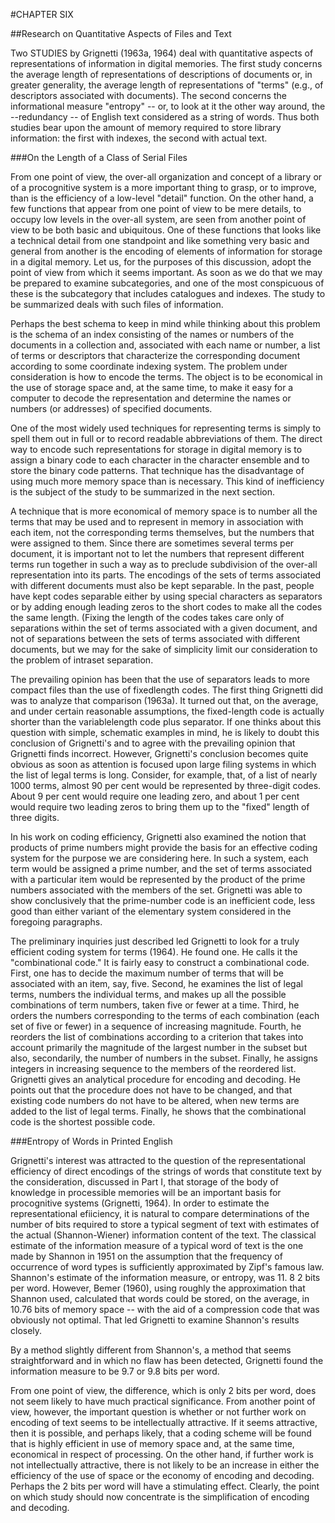#CHAPTER SIX

##Research on Quantitative Aspects of Files and Text

Two STUDIES by Grignetti (1963a, 1964) deal with quantitative aspects of representations of information in digital memories. The first study concerns the average length of representations of descriptions of documents or, in greater generality, the average length of representations of "terms" (e.g., of descriptors associated with documents). The second concerns the informational measure "entropy" -- or, to look at it the other way around, the --redundancy -- of English text considered as a string of words. Thus both studies bear upon the amount of memory required to store library information: the first with indexes, the second with actual text.

###On the Length of a Class of Serial Files

From one point of view, the over-all organization and concept of a library or of a procognitive system is a more important thing to grasp, or to improve, than is the efficiency of a low-level "detail" function. On the other hand, a few functions that appear from one point of view to be mere details, to occupy low levels in the over-all system, are seen from another point of view to be both basic and ubiquitous. One of these functions that looks like a technical detail from one standpoint and like something very basic and general from another is the encoding of elements of information for storage in a digital memory. Let us, for the purposes of this discussion, adopt the point of view from which it seems important. As soon as we do that we may be prepared to examine subcategories, and one of the most conspicuous of these is the subcategory that includes catalogues and indexes. The study to be summarized deals with such files of information.

Perhaps the best schema to keep in mind while thinking about this problem is the schema of an index consisting of the names or numbers of the documents in a collection and, associated with each name or number, a list of terms or descriptors that characterize the corresponding document according to some coordinate indexing system. The problem under consideration is how to encode the terms. The object is to be economical in the use of storage space and, at the same time, to make it easy for a computer to decode the representation and determine the names or numbers (or addresses) of specified documents.

One of the most widely used techniques for representing terms is simply to spell them out in full or to record readable abbreviations of them. The direct way to encode such representations for storage in digital memory is to assign a binary code to each character in the character ensemble and to store the binary code patterns. That technique has the disadvantage of using much more memory space than is necessary. This kind of inefficiency is the subject of the study to be summarized in the next section.

A technique that is more economical of memory space is to number all the terms that may be used and to represent in memory in association with each item, not the corresponding terms themselves, but the numbers that were assigned to them. Since there are sometimes several terms per document, it is important not to let the numbers that represent different terms run together in such a way as to preclude subdivision of the over-all representation into its parts. The encodings of the sets of terms associated with different documents must also be kept separable. In the past, people have kept codes separable either by using special characters as separators or by adding enough leading zeros to the short codes to make all the codes the same length. (Fixing the length of the codes takes care only of separations within the set of terms associated with a given document, and not of separations between the sets of terms associated with different documents, but we may for the sake of simplicity limit our consideration to the problem of intraset separation.

The prevailing opinion has been that the use of separators leads to more compact files than the use of fixedlength codes. The first thing Grignetti did was to analyze that comparison (1963a). It turned out that, on the average, and under certain reasonable assumptions, the fixed-length code is actually shorter than the variablelength code plus separator. If one thinks about this question with simple, schematic examples in mind, he is likely to doubt this conclusion of Grignetti's and to agree with the prevailing opinion that Grignetti finds incorrect. However, Grignetti's conclusion becomes quite obvious as soon as attention is focused upon large filing systems in which the list of legal terms is long. Consider, for example, that, of a list of nearly 1000 terms, almost 90 per cent would be represented by three-digit codes. About 9 per cent would require one leading zero, and about 1 per cent would require two leading zeros to bring them up to the "fixed" length of three digits.

In his work on coding efficiency, Grignetti also examined the notion that products of prime numbers might provide the basis for an effective coding system for the purpose we are considering here. In such a system, each term would be assigned a prime number, and the set of terms associated with a particular item would be represented by the product of the prime numbers associated with the members of the set. Grignetti was able to show conclusively that the prime-number code is an inefficient code, less good than either variant of the elementary system considered in the foregoing paragraphs.

The preliminary inquiries just described led Grignetti to look for a truly efficient coding system for terms (1964). He found one. He calls it the "combinational code." It is fairly easy to construct a combinational code. First, one has to decide the maximum number of terms that will be associated with an item, say, five. Second, he examines the list of legal terms, numbers the individual terms, and makes up all the possible combinations of term numbers, taken five or fewer at a time. Third, he orders the numbers corresponding to the terms of each combination (each set of five or fewer) in a sequence of increasing magnitude. Fourth, he reorders the list of combinations according to a criterion that takes into account primarily the magnitude of the largest number in the subset but also, secondarily, the number of numbers in the subset. Finally, he assigns integers in increasing sequence to the members of the reordered list. Grignetti gives an analytical procedure for encoding and decoding. He points out that the procedure does not have to be changed, and that existing code numbers do not have to be altered, when new terms are added to the list of legal terms. Finally, he shows that the combinational code is the shortest possible code.

###Entropy of Words in Printed English

Grignetti's interest was attracted to the question of the representational efficiency of direct encodings of the strings of words that constitute text by the consideration, discussed in Part I, that storage of the body of knowledge in processible memories will be an important basis for procognitive systems (Grignetti, 1964). In order to estimate the representational efiiciency, it is natural to compare determinations of the number of bits required to store a typical segment of text with estimates of the actual (Shannon-Wiener) information content of the text. The classical estimate of the information measure of a typical word of text is the one made by Shannon in 1951 on the assumption that the frequency of occurrence of word types is sufficiently approximated by Zipf's famous law. Shannon's estimate of the information measure, or entropy, was 11. 8 2 bits per word. However, Bemer (1960), using roughly the approximation that Shannon used, calculated that words could be stored, on the average, in 10.76 bits of memory space -- with the aid of a compression code that was obviously not optimal. That led Grignetti to examine Shannon's results closely.

By a method slightly different from Shannon's, a method that seems straightforward and in which no flaw has been detected, Grignetti found the information measure to be 9.7 or 9.8 bits per word.

From one point of view, the difference, which is only 2 bits per word, does not seem likely to have much practical significance. From another point of view, however, the important question is whether or not further work on encoding of text seems to be intellectually attractive. If it seems attractive, then it is possible, and perhaps likely, that a coding scheme will be found that is highly efficient in use of memory space and, at the same time, economical in respect of processing. On the other hand, if further work is not intellectually attractive, there is not likely to be an increase in either the efficiency of the use of space or the economy of encoding and decoding. Perhaps the 2 bits per word will have a stimulating effect. Clearly, the point on which study should now concentrate is the simplification of encoding and decoding.
